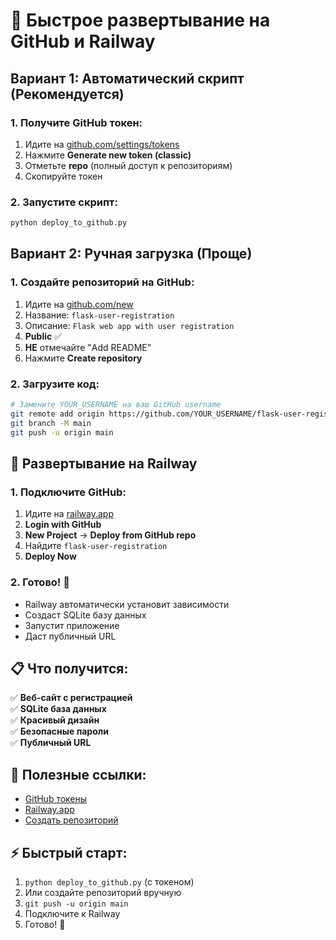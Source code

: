 # 🚀 Быстрое развертывание на GitHub и Railway

## Вариант 1: Автоматический скрипт (Рекомендуется)

### 1. Получите GitHub токен:
1. Идите на [github.com/settings/tokens](https://github.com/settings/tokens)
2. Нажмите **Generate new token (classic)**
3. Отметьте **repo** (полный доступ к репозиториям)
4. Скопируйте токен

### 2. Запустите скрипт:
```bash
python deploy_to_github.py
```

## Вариант 2: Ручная загрузка (Проще)

### 1. Создайте репозиторий на GitHub:
1. Идите на [github.com/new](https://github.com/new)
2. Название: `flask-user-registration`
3. Описание: `Flask web app with user registration`
4. **Public** ✅
5. **НЕ** отмечайте "Add README"
6. Нажмите **Create repository**

### 2. Загрузите код:
```bash
# Замените YOUR_USERNAME на ваш GitHub username
git remote add origin https://github.com/YOUR_USERNAME/flask-user-registration.git
git branch -M main
git push -u origin main
```

## 🚂 Развертывание на Railway

### 1. Подключите GitHub:
1. Идите на [railway.app](https://railway.app)
2. **Login with GitHub**
3. **New Project** → **Deploy from GitHub repo**
4. Найдите `flask-user-registration`
5. **Deploy Now**

### 2. Готово! 🎉
- Railway автоматически установит зависимости
- Создаст SQLite базу данных
- Запустит приложение
- Даст публичный URL

## 📋 Что получится:

✅ **Веб-сайт с регистрацией**  
✅ **SQLite база данных**  
✅ **Красивый дизайн**  
✅ **Безопасные пароли**  
✅ **Публичный URL**  

## 🔗 Полезные ссылки:

- [GitHub токены](https://github.com/settings/tokens)
- [Railway.app](https://railway.app)
- [Создать репозиторий](https://github.com/new)

## ⚡ Быстрый старт:

1. `python deploy_to_github.py` (с токеном)
2. Или создайте репозиторий вручную
3. `git push -u origin main`
4. Подключите к Railway
5. Готово! 🚀
